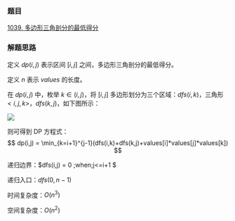 ### 题目
[1039. 多边形三角剖分的最低得分](https://leetcode.cn/problems/minimum-score-triangulation-of-polygon/description/)

### 解题思路

定义 $dp(i,j)$ 表示区间 $[i,j]$ 之间，多边形三角剖分的最低得分。

定义 $n$ 表示 $values$ 的长度。

在 $dp(i,j)$ 中，枚举 $k \in (i,j)$，将 $[i,j]$ 多边形划分为三个区域：$dfs(i,k)$，三角形 $<i, j, k>$，$dfs(k,j)$，如下图所示：

![](../image_001.png)

则可得到 DP 方程式：
$$
dp(i,j) = \min_{k=i+1}^{j-1}(dfs(i,k)+dfs(k,j)+values[i]*values[j]*values[k]) 
$$

递归边界：$dfs(i,j) = 0 \;when\;j<=i+1 $

递归入口：$dfs(0,n-1)$

时间复杂度：$O(n^3)$

空间复杂度：$O(n^2)$